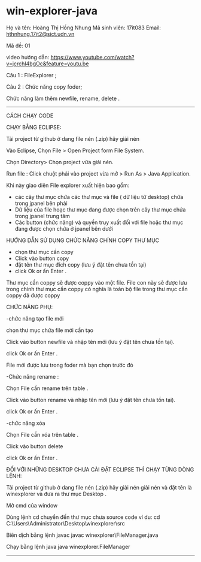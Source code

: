 # win-explorer-java
Họ và tên: Hoàng Thị Hồng Nhung
Mã sinh viên: 17it083
Email: hthnhung.17it2@sict.udn.vn

Mã đề: 01

video hướng dẫn: https://www.youtube.com/watch?v=jcrchI4bgOc&feature=youtu.be

Câu 1 : FileExplorer ;

Câu 2 : Chức năng copy foder;

Chức năng làm thêm newfile, rename, delete .



 **************************************************
 CÁCH CHẠY CODE
 
 
 CHẠY BẰNG ECLIPSE:
 
 Tải project từ github ở dang file nén (.zip) hãy giải nén
 
 Vào Eclipse, Chọn File > Open Project form File System.

Chọn Directory> Chọn project vừa giải nén.

Run file : Click chuột phải vào project vừa mở > Run As > Java Application.

Khi này giao diên File explorer xuất hiện bao gồm:
- các cây thư mục chứa các thư mục và file ( dữ liệu từ desktop) chứa trong jpanel bên phải
- Dữ liệu của file hoạc thư mục đang được chọn trên cây thư mục chứa trong jpanel trung tâm
- Các button (chức năng) và quyền truy xuất đối với file hoặc thư mục đang được chọn chứa ở jpanel bên dưới


HƯỚNG DẪN SỬ DỤNG CHỨC NĂNG CHÍNH COPY THƯ MỤC

- chọn thư mục cần copy
- Click vào button copy 
- đặt tên thư mục đích copy (lưu ý đặt tên chưa tồn tại)
- click Ok or ấn Enter .

Thư mục cần coppy sẽ được coppy vào một file. File con này sẽ được lưu trong chính thư mục cần coppy
có nghĩa là toàn bộ file trong thư mục cần coppy đã được coppy 



CHỨC NĂNG PHỤ:


-chức năng tạo file mới


 chọn thư mục chứa file mới cần tạo

 Click vào button newfile và nhập tên mới (lưu ý đặt tên chưa tồn tại). 

 
 click Ok or ấn Enter .
 
 File mới được lưu trong foder mà bạn chọn trước đó



 
 -Chức năng rename :
 
 Chọn File cần rename trên table . 
 
 Click vào button rename và nhập tên mới (lưu ý đặt tên chưa tồn tại). 
 
 click Ok or ấn Enter .
 
 
 
 
 -chức năng xóa
 
 Chọn File cần xóa trên table . 
 
 Click vào button delete 
 
 click Ok or ấn Enter .
 
 
 

 
 
 
 
ĐỐI VỚI NHỮNG DESKTOP CHƯA CÀI ĐẶT ECLIPSE THÌ CHẠY TỪNG DÒNG LỆNH:
 
Tải project từ github ở dang file nén (.zip) hãy giải nén giải nén và đặt tên là winexplorer và đưa ra thư mục Desktop .

Mở cmd của window

Dùng lệnh cd chuyển đến thư mục chưa source code
ví du:
cd C:\Users\Administrator\Desktop\winexplorer\src

Biên dịch bằng lệnh javac 
javac winexplorer\FileManager.java

 Chạy bằng lệnh java
java winexplorer.FileManager

*****************************************************







 
